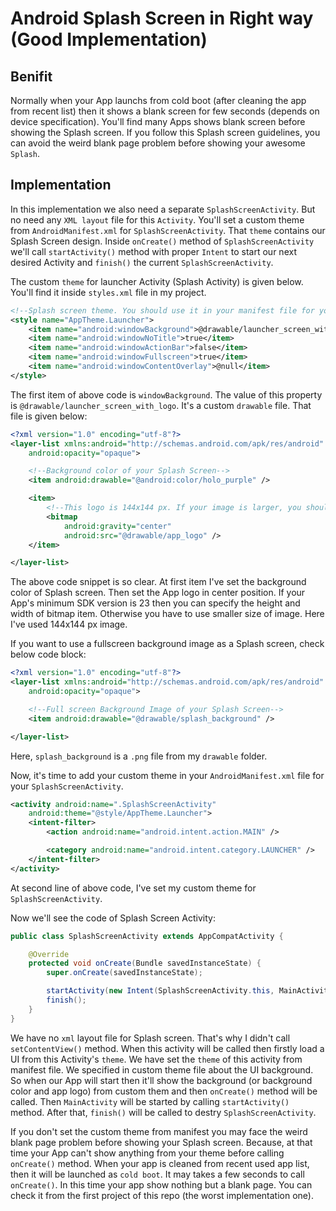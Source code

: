 # Android Splash Screen in Right way (Good Implementation)


## Benifit
Normally when your App launchs from cold boot (after cleaning the app from recent list) then it shows a blank screen for few seconds (depends on device specification). You'll find many Apps shows blank screen before showing the Splash screen. If you follow this Splash screen guidelines, you can avoid the weird blank page problem before showing your awesome `Splash`.


## Implementation
In this implementation we also need a separate `SplashScreenActivity`. But no need any `XML layout` file for this `Activity`. You'll set a custom theme from `AndroidManifest.xml` for `SplashScreenActivity`. That `theme` contains our Splash Screen design. Inside `onCreate()` method of `SplashScreenActivity` we'll call `startActivity()` method with proper `Intent` to start our next desired Activity and `finish()` the current `SplashScreenActivity`.

The custom `theme` for launcher Activity (Splash Activity) is given below. You'll find it inside `styles.xml` file in my project.

```xml
<!--Splash screen theme. You should use it in your manifest file for your Splash Activity-->
<style name="AppTheme.Launcher">
    <item name="android:windowBackground">@drawable/launcher_screen_with_logo</item> <!--Also available: @drawable:launcher_screen_with_logo-->
    <item name="android:windowNoTitle">true</item>
    <item name="android:windowActionBar">false</item>
    <item name="android:windowFullscreen">true</item>
    <item name="android:windowContentOverlay">@null</item>
</style>
```

The first item of above code is `windowBackground`. The value of this property is `@drawable/launcher_screen_with_logo`. It's a custom `drawable` file. That file is given below:

```xml
<?xml version="1.0" encoding="utf-8"?>
<layer-list xmlns:android="http://schemas.android.com/apk/res/android"
    android:opacity="opaque">

    <!--Background color of your Splash Screen-->
    <item android:drawable="@android:color/holo_purple" />

    <item>
        <!--This logo is 144x144 px. If your image is larger, you should scale it to fit nicely-->
        <bitmap
            android:gravity="center"
            android:src="@drawable/app_logo" />
    </item>

</layer-list>
```

The above code snippet is so clear. At first item I've set the background color of Splash screen. Then set the App logo in center position. If your App's minimum SDK version is 23 then you can specify the height and width of bitmap item. Otherwise you have to use smaller size of image. Here I've used 144x144 px image.


If you want to use a fullscreen background image as a Splash screen, check below code block:

```xml
<?xml version="1.0" encoding="utf-8"?>
<layer-list xmlns:android="http://schemas.android.com/apk/res/android"
    android:opacity="opaque">

    <!--Full screen Background Image of your Splash Screen-->
    <item android:drawable="@drawable/splash_background" />

</layer-list>
```

Here, `splash_background` is a `.png` file from my `drawable` folder.


Now, it's time to add your custom theme in your `AndroidManifest.xml` file for your `SplashScreenActivity`.

```xml
<activity android:name=".SplashScreenActivity"
    android:theme="@style/AppTheme.Launcher">
    <intent-filter>
        <action android:name="android.intent.action.MAIN" />

        <category android:name="android.intent.category.LAUNCHER" />
    </intent-filter>
</activity>
```
At second line of above code, I've set my custom theme for `SplashScreenActivity`.


Now we'll see the code of Splash Screen Activity:

```java
public class SplashScreenActivity extends AppCompatActivity {

    @Override
    protected void onCreate(Bundle savedInstanceState) {
        super.onCreate(savedInstanceState);

        startActivity(new Intent(SplashScreenActivity.this, MainActivity.class));
        finish();
    }
}
```

We have no `xml` layout file for Splash screen. That's why I didn't call `setContentView()` method. When this activity will be called then firstly load a UI from this Activity's `theme`. We have set the `theme` of this activity from manifest file. We specified in custom theme file about the UI background. So when our App will start then it'll show the background (or background color and app logo) from custom them and then `onCreate()` method will be called. Then `MainActivity` will be started by calling `startActivity()` method. After that, `finish()` will be called to destry `SplashScreenActivity`.

If you don't set the custom theme from manifest you may face the weird blank page problem before showing your Splash screen. Because, at that time your App can't show anything from your theme before calling `onCreate()` method. When your app is cleaned from recent used app list, then it will be launched as `cold boot`. It may takes a few seconds to call `onCreate()`. In this time your app show nothing but a blank page. You can check it from the first project of this repo (the worst implementation one).